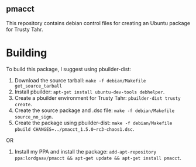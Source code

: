 pmacct
------

This repository contains debian control files for creating an Ubuntu package for Trusty Tahr.

Building
========

To build this package, I suggest using pbuilder-dist:

1. Download the source tarball: `make -f debian/Makefile get_source_tarball`
2. Install pbuilder: `apt-get install ubuntu-dev-tools debhelper`.
3. Create a pbuilder environment for Trusty Tahr: `pbuilder-dist trusty create`.
4. Create the source package and .dsc file: `make -f debian/Makefile source_no_sign`.
5. Create the package using pbuilder-dist:  `make -f debian/Makefile pbuild CHANGES=../pmacct_1.5.0~rc3-chaos1.dsc`.

OR

1. Install my PPA and install the package: `add-apt-repository ppa:lordgaav/pmacct && apt-get update && apt-get install pmacct`.
